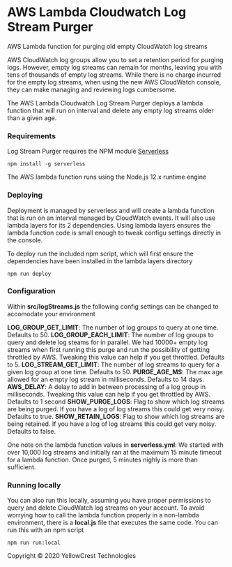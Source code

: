# AWS Lambda Cloudwatch Log Stream Purger
AWS Lambda function for purging old empty CloudWatch log streams

AWS CloudWatch log groups allow you to set a retention period for purging logs. However, empty log streams can remain for months, leaving you with tens of thousands of empty log streams. While there is no charge incurred for the empty log streams, when using the new AWS CloudWatch console, they can make managing and reviewing logs cumbersome.

The AWS Lambda Cloudwatch Log Stream Purger deploys a lambda function that will run on interval and delete any empty log streams older than a given age.

### Requirements
Log Stream Purger requires the NPM module [Serverless](https://serverless.com/framework/docs/)

```
npm install -g serverless
```

The AWS lambda function runs using the Node.js 12.x runtime engine

### Deploying
Deployment is managed by serverless and will create a lambda function that is run on an interval managed by CloudWatch events. It will also use lambda layers for its 2 dependencies. Using lambda layers ensures the lambda function code is small enough to tweak configu settings directly in the console.

To deploy run the included npm script, which will first ensure the dependencies have been installed in the lambda layers directory
```
npm run deploy
```

### Configuration
Within **src/logStreams.js** the following config settings can be changed to accomodate your environment

**LOG_GROUP_GET_LIMIT**: The number of log groups to query at one time. Defaults to 50.
**LOG_GROUP_EACH_LIMIT**: The number of log groups to query and delete log steams for in parallel. We had 10000+ empty log streams when first running this purge and run the possibility of getting throttled by AWS. Tweaking this value can help if you get throttled. Defaults to 5.
**LOG_STREAM_GET_LIMIT**: The number of log streams to query for a given log group at one time. Defaults to 50.
**PURGE_AGE_MS**: The max age allowed for an empty log stream in milliseconds. Defaults to 14 days.
**AWS_DELAY**: A delay to add in between processing of a log group in milliseconds. Tweaking this value can help if you get throttled by AWS. Defaults to 1 second
**SHOW_PURGE_LOGS**: Flag to show which log streams are being purged. If you have a log of log streams this could get very noisy. Defaults to true. 
**SHOW_RETAIN_LOGS**: Flag to show which log streams are being retained. If you have a log of log streams this could get very noisy. Defaults to false. 

One note on the lambda function values in **serverless.yml**: We started with over 10,000 log streams and initially ran at the maximum 15 minute timeout for a lambda function. Once purged, 5 minutes nighly is more than sufficient. 

### Running locally
You can also run this locally, assuming you have proper permissions to query and delete CloudWatch log streams on your account. To avoid worrying how to call the lambda function properly in a non-lambda environment, there is a **local.js** file that executes the same code. You can run this with an npm script

```
npm run run:local
```


Copyright © 2020 YellowCrest Technologies
